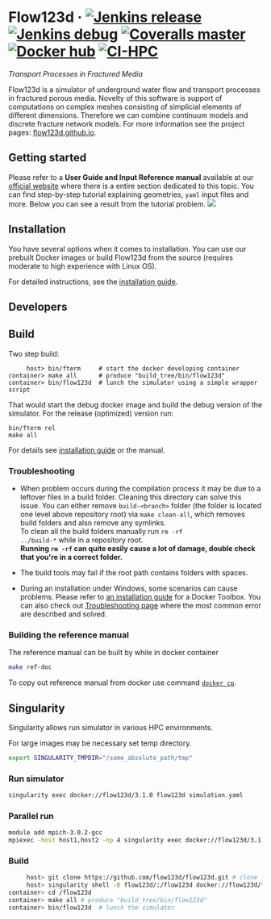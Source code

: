 # Flow123d &middot; [![Jenkins release](http://ciflow.nti.tul.cz/status/release/Flow123d-ci2runner-release-multijob/4)](http://ciflow.nti.tul.cz:8080/view/multijob-list/job/Flow123d-ci2runner-release-multijob/) [![Jenkins debug](http://ciflow.nti.tul.cz/status/debug/Flow123d-ci2runner-debug-multijob/4)](http://ciflow.nti.tul.cz:8080/view/multijob-list/job/Flow123d-ci2runner-debug-multijob/) [![Coveralls master](https://img.shields.io/coveralls/github/flow123d/flow123d.svg?style=flat-square&label=coverage)](https://coveralls.io/github/flow123d/flow123d) [![Docker hub](https://img.shields.io/badge/docker-hub-blue.svg?colorA=2271b8&colorB=dc750d&logo=docker&style=flat-square&logoColor=FFF)](https://hub.docker.com/u/flow123d/) [![CI-HPC](https://img.shields.io/badge/ci--hpc-performace-green.svg?style=flat-square)](http://hybs.nti.tul.cz/ci-hpc/)

*Transport Processes in Fractured Media*

Flow123d is a simulator of underground water flow and transport processes in fractured
porous media. Novelty of this software is support of computations on complex
meshes consisting of simplicial elements of different dimensions. Therefore
we can combine continuum models and discrete fracture network models. 
For more information see the project pages:
[flow123d.github.io](http://flow123d.github.io). 


## Getting started
Please refer to a **User Guide and Input Reference manual** available
at our [official website](http://flow123d.github.io/) where there is a entire section dedicated
to this topic. You can find step-by-step tutorial explaining geometries, `yaml` input files
and more. Below you can see a result from the tutorial problem.
![](/doc/graphics/figure.png)


## Installation
You have several options when it comes to installation. You can use
our prebuilt Docker images or build Flow123d from the source (requires moderate to high experience with Linux OS).

For detailed instructions, see the [installation guide](doc/INSTALL.md).


## Developers

## Build
Two step build:
```
     host> bin/fterm     # start the docker developing container
container> make all      # produce "build_tree/bin/flow123d"
container> bin/flow123d  # lunch the simulator using a simple wrapper script
```

That would start the debug docker image and build the debug version of the simulator.
For the release (optimized) version run:
```
bin/fterm rel
make all
```

For details see [installation guide](doc/INSTALL.md) or the manual.


### Troubleshooting

  * When problem occurs during the compilation process it may be due to a leftover files in a build folder.
  Cleaning this directory can solve this issue. You can either remove `build-<branch>` folder
  (the folder is located one level above repository root) via
  `make clean-all`, which removes build folders and also remove any symlinks.  
  To clean all the build folders manually run <code>rm -rf ../build-*</code> while in a repository root.  
  **Running `rm -rf` can quite easily cause a lot of damage, double check that you're
  in a correct folder.**

  * The build tools may fail if the root path contains folders with spaces.
  
  * During an installation under Windows, some scenarios can cause problems. Please refer to
  [an installation guide](https://docs.docker.com/toolbox/toolbox_install_windows/) for a
  Docker Toolbox. You can also check out
  [Troubleshooting page](https://docs.docker.com/toolbox/faqs/troubleshoot/) where the most
  common error are described and solved.


### Building the reference manual

The reference manual can be built by while in docker container
```sh
make ref-doc
```
To copy out reference manual from docker use command
[`docker cp`](https://docs.docker.com/engine/reference/commandline/cp/).


## Singularity

Singularity allows run simulator in various HPC environments.

For large images may be necessary set temp directory.
```sh
export SINGULARITY_TMPDIR="/some_absolute_path/tmp"
```

### Run simulator
```sh
singularity exec docker://flow123d/3.1.0 flow123d simulation.yaml
```

### Parallel run
```sh
module add mpich-3.0.2-gcc
mpiexec -host host1,host2 -np 4 singularity exec docker://flow123d/3.1.0 flow123d simulation.yaml
```

### Build
```sh
     host> git clone https://github.com/flow123d/flow123d.git # clone flow123d repository
     host> singularity shell -B flow123d/:/flow123d docker://flow123d/flow-dev-gnu-rel:3.1.0 # starts developing container
container> cd /flow123d
container> make all # produce "build_tree/bin/flow123d"
container> bin/flow123d  # lunch the simulator
```
